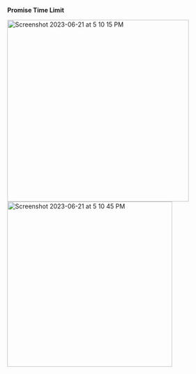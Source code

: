 **Promise Time Limit**

<img width="416" alt="Screenshot 2023-06-21 at 5 10 15 PM" src="https://github.com/moni97/jsProblems/assets/25766765/275dc9ce-6fac-4925-b35a-0eed6f59e745">

<img width="378" alt="Screenshot 2023-06-21 at 5 10 45 PM" src="https://github.com/moni97/jsProblems/assets/25766765/8d767656-432d-46a9-ac2e-56efe569b7e0">


